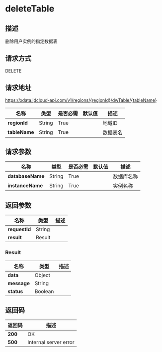 # deleteTable


## 描述
删除用户实例的指定数据表

## 请求方式
DELETE

## 请求地址
https://xdata.jdcloud-api.com/v1/regions/{regionId}/dwTable/{tableName}

|名称|类型|是否必需|默认值|描述|
|---|---|---|---|---|
|**regionId**|String|True||地域ID|
|**tableName**|String|True||数据表名|

## 请求参数
|名称|类型|是否必需|默认值|描述|
|---|---|---|---|---|
|**databaseName**|String|True||数据库名称|
|**instanceName**|String|True||实例名称|


## 返回参数
|名称|类型|描述|
|---|---|---|
|**requestId**|String||
|**result**|Result||


### <a name="Result">Result</a>
|名称|类型|描述|
|---|---|---|
|**data**|Object||
|**message**|String||
|**status**|Boolean||

## 返回码
|返回码|描述|
|---|---|
|**200**|OK|
|**500**|Internal server error|
